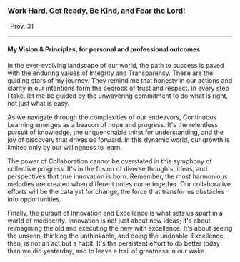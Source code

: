 ### Work Hard, Get Ready, Be Kind, and Fear the Lord!
 -Prov. 31
 
 ---

 #### My Vision & Principles, for personal and professional outcomes

In the ever-evolving landscape of our world, the path to success is paved with the enduring values of Integrity and Transparency. These are the guiding stars of my journey. They remind me that honesty in our actions and clarity in our intentions form the bedrock of trust and respect. In every step I take, let me be guided by the unwavering commitment to do what is right, not just what is easy.

As we navigate through the complexities of our endeavors, Continuous Learning emerges as a beacon of hope and progress. It's the relentless pursuit of knowledge, the unquenchable thirst for understanding, and the joy of discovery that drives us forward. In this dynamic world, our growth is limited only by our willingness to learn.

The power of Collaboration cannot be overstated in this symphony of collective progress. It's in the fusion of diverse thoughts, ideas, and perspectives that true innovation is born. Remember, the most harmonious melodies are created when different notes come together. Our collaborative efforts will be the catalyst for change, the force that transforms obstacles into opportunities.

Finally, the pursuit of Innovation and Excellence is what sets us apart in a world of mediocrity. Innovation is not just about new ideas; it's about reimagining the old and executing the new with excellence. It's about seeing the unseen, thinking the unthinkable, and doing the undoable. Excellence, then, is not an act but a habit. It's the persistent effort to do better today than we did yesterday, and to leave a trail of greatness in our wake.
